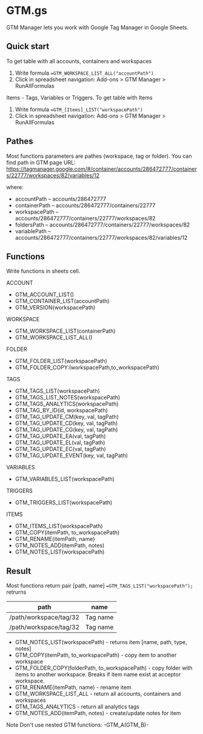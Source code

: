 # GTM.gs 
GTM Manager lets you work with Google Tag Manager in Google Sheets.

## Quick start
To get table with all accounts, containers and workspaces
1. Write formula ```=GTM_WORKSPACE_LIST_ALL("accountPath")```
2. Click in spreadsheet navigation:
Add-ons > GTM Manager > RunAllFormulas

Items - Tags, Variables or Triggers.
To get table with Items
1. Write formula ```=GTM_[Items]_LIST("workspacePath")```
2. Click in spreadsheet navigation:
Add-ons > GTM Manager > RunAllFormulas

## Pathes
Most functions parameters are pathes (workspace, tag or folder).
You can find path in GTM page URL:  
https://tagmanager.google.com/#/container/accounts/286472777/containers/22777/workspaces/82/variables/12

where:
* accountPath – accounts/286472777    
* containerPath – accounts/286472777/containers/22777
* workspacePath –  accounts/286472777/containers/22777/workspaces/82
* foldersPath –  accounts/286472777/containers/22777/workspaces/82
* variablePath – accounts/286472777/containers/22777/workspaces/82/variables/12

## Functions
Write functions in sheets cell.

ACCOUNT
* GTM_ACCOUNT_LIST()
* GTM_CONTAINER_LIST(accountPath)
* GTM_VERSION(workspacePath)

WORKSPACE
* GTM_WORKSPACE_LIST(containerPath)
* GTM_WORKSPACE_LIST_ALL()

FOLDER
* GTM_FOLDER_LIST(workspacePath)
* GTM_FOLDER_COPY:(workspacePath,to_workspacePath)

TAGS
* GTM_TAGS_LIST(workspacePath)
* GTM_TAGS_LIST_NOTES(workspacePath)
* GTM_TAGS_ANALYTICS(workspacePath)
* GTM_TAG_BY_ID(id, workspacePath)
* GTM_TAG_UPDATE_CM(key, val, tagPath)
* GTM_TAG_UPDATE_CD(key, val, tagPath)
* GTM_TAG_UPDATE_CG(key, val, tagPath)
* GTM_TAG_UPDATE_EA(val, tagPath)
* GTM_TAG_UPDATE_EL(val, tagPath)
* GTM_TAG_UPDATE_EC(val, tagPath)
* GTM_TAG_UPDATE_EVENT(key, val, tagPath)

VARIABLES
* GTM_VARIABLES_LIST(workspacePath)

TRIGGERS
* GTM_TRIGGERS_LIST(workspacePath)

ITEMS
* GTM_ITEMS_LIST(workspacePath)
* GTM_COPY(itemPath, to_workspacePath)
* GTM_RENAME(itemPath, name)
* GTM_NOTES_ADD(itemPath, notes)
* GTM_NOTES_LIST(workspacePath)
    


## Result
Most functions return pair [path, name]
```=GTM_TAGS_LIST("workspacePath");```
retrurns

| path | name |  
| --- | --- |   
| /path/workspace/tag/32 | Tag name |
| /path/workspace/tag/32 | Tag name |


*  GTM_NOTES_LIST(workspacePath) - returns item [name, path, type, notes]  
* GTM_COPY(itemPath, to_workspacePath) - copy item to another workspace
* GTM_FOLDER_COPY(folderPath, to_workspacePath) - copy folder with items to another workspace. Breaks if item name exist at acceptor workspace.
* GTM_RENAME(itemPath, name) - rename item
* GTM_WORKSPACE_LIST_ALL - return all accounts, containers and workspaces
* GTM_TAGS_ANALYTICS - return all analytics tags
* GTM_NOTES_ADD(itemPath, notes) - create/update notes for item

Note
Don't use nested GTM functions:
-GTM_A(GTM_B)-
